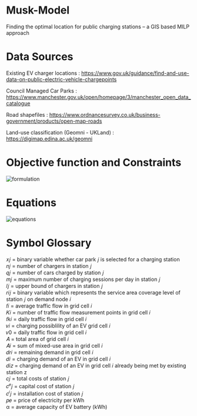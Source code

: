 # Musk-Model
Finding the optimal location for public charging stations – a GIS based MILP approach

# Data Sources
Existing EV charger locations : https://www.gov.uk/guidance/find-and-use-data-on-public-electric-vehicle-chargepoints

Council Managed Car Parks : https://www.manchester.gov.uk/open/homepage/3/manchester_open_data_catalogue

Road shapefiles : https://www.ordnancesurvey.co.uk/business-government/products/open-map-roads

Land-use classification (Geomni - UKLand) : https://digimap.edina.ac.uk/geomni


# Objective function and Constraints
![formulation](https://github.com/obedsims/Musk-Model/blob/main/screenshots/formulation.png)

# Equations
![equations](https://github.com/obedsims/Musk-Model/blob/main/screenshots/equations.png)


# Symbol Glossary
𝑥𝑗 = binary variable whether car park 𝑗 is selected for a charging station <br />
𝑛𝑗 = number of chargers in station 𝑗 <br />
𝑞𝑗 = number of cars charged by station 𝑗 <br />
𝑚𝑗 = maximum number of charging sessions per day in station 𝑗 <br />
𝑙𝑗 = upper bound of chargers in station 𝑗 <br />
𝑟𝑖𝑗 = binary variable which represents the service area coverage level of station 𝑗 on demand node 𝑖 <br />
𝑓𝑖 = average traffic flow in grid cell 𝑖 <br />
𝐾𝑖 = number of traffic flow measurement points in grid cell 𝑖 <br />
𝑓𝑘𝑖 = daily traffic flow in grid cell 𝑖 <br />
𝑣𝑖 = charging possiblility of an EV grid cell 𝑖 <br />
𝑣0 = daily traffic flow in grid cell 𝑖 <br />
𝐴 = total area of grid cell 𝑖 <br />
𝐴𝑖 = sum of mixed-use area in grid cell 𝑖 <br />
𝑑𝑟𝑖 = remaining demand in grid cell 𝑖 <br />
𝑑𝑖 = charging demand of an EV in grid cell 𝑖 <br />
𝑑𝑖𝑧 = charging demand of an EV in grid cell 𝑖 already being met by existing station z <br />
𝑐𝑗 = total costs of station 𝑗 <br />
𝑐<sup>𝑒</sup>𝑗 = capital cost of station 𝑗 <br />
𝑐<sup>𝑖</sup>𝑗 = installation cost of station 𝑗 <br />
𝑝𝑒 = price of electricity per kWh <br />
α = average capacity of EV battery (kWh) <br />








